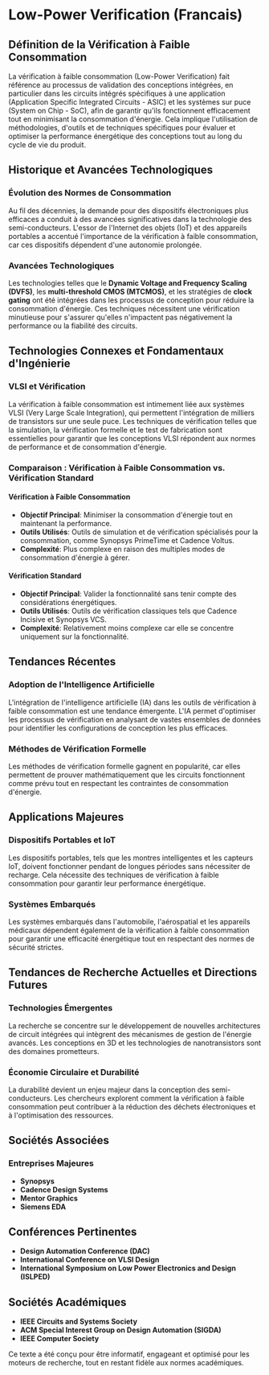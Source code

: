# Low-Power Verification (Francais)

## Définition de la Vérification à Faible Consommation

La vérification à faible consommation (Low-Power Verification) fait référence au processus de validation des conceptions intégrées, en particulier dans les circuits intégrés spécifiques à une application (Application Specific Integrated Circuits - ASIC) et les systèmes sur puce (System on Chip - SoC), afin de garantir qu'ils fonctionnent efficacement tout en minimisant la consommation d'énergie. Cela implique l'utilisation de méthodologies, d'outils et de techniques spécifiques pour évaluer et optimiser la performance énergétique des conceptions tout au long du cycle de vie du produit.

## Historique et Avancées Technologiques

### Évolution des Normes de Consommation

Au fil des décennies, la demande pour des dispositifs électroniques plus efficaces a conduit à des avancées significatives dans la technologie des semi-conducteurs. L'essor de l'Internet des objets (IoT) et des appareils portables a accentué l'importance de la vérification à faible consommation, car ces dispositifs dépendent d'une autonomie prolongée.

### Avancées Technologiques

Les technologies telles que le **Dynamic Voltage and Frequency Scaling (DVFS)**, les **multi-threshold CMOS (MTCMOS)**, et les stratégies de **clock gating** ont été intégrées dans les processus de conception pour réduire la consommation d'énergie. Ces techniques nécessitent une vérification minutieuse pour s'assurer qu'elles n'impactent pas négativement la performance ou la fiabilité des circuits.

## Technologies Connexes et Fondamentaux d'Ingénierie

### VLSI et Vérification

La vérification à faible consommation est intimement liée aux systèmes VLSI (Very Large Scale Integration), qui permettent l'intégration de milliers de transistors sur une seule puce. Les techniques de vérification telles que la simulation, la vérification formelle et le test de fabrication sont essentielles pour garantir que les conceptions VLSI répondent aux normes de performance et de consommation d'énergie.

### Comparaison : Vérification à Faible Consommation vs. Vérification Standard

#### Vérification à Faible Consommation

- **Objectif Principal**: Minimiser la consommation d'énergie tout en maintenant la performance.
- **Outils Utilisés**: Outils de simulation et de vérification spécialisés pour la consommation, comme Synopsys PrimeTime et Cadence Voltus.
- **Complexité**: Plus complexe en raison des multiples modes de consommation d'énergie à gérer.

#### Vérification Standard

- **Objectif Principal**: Valider la fonctionnalité sans tenir compte des considérations énergétiques.
- **Outils Utilisés**: Outils de vérification classiques tels que Cadence Incisive et Synopsys VCS.
- **Complexité**: Relativement moins complexe car elle se concentre uniquement sur la fonctionnalité.

## Tendances Récentes

### Adoption de l'Intelligence Artificielle

L'intégration de l'intelligence artificielle (IA) dans les outils de vérification à faible consommation est une tendance émergente. L'IA permet d'optimiser les processus de vérification en analysant de vastes ensembles de données pour identifier les configurations de conception les plus efficaces.

### Méthodes de Vérification Formelle

Les méthodes de vérification formelle gagnent en popularité, car elles permettent de prouver mathématiquement que les circuits fonctionnent comme prévu tout en respectant les contraintes de consommation d'énergie.

## Applications Majeures

### Dispositifs Portables et IoT

Les dispositifs portables, tels que les montres intelligentes et les capteurs IoT, doivent fonctionner pendant de longues périodes sans nécessiter de recharge. Cela nécessite des techniques de vérification à faible consommation pour garantir leur performance énergétique.

### Systèmes Embarqués

Les systèmes embarqués dans l'automobile, l'aérospatial et les appareils médicaux dépendent également de la vérification à faible consommation pour garantir une efficacité énergétique tout en respectant des normes de sécurité strictes.

## Tendances de Recherche Actuelles et Directions Futures

### Technologies Émergentes

La recherche se concentre sur le développement de nouvelles architectures de circuit intégrées qui intègrent des mécanismes de gestion de l'énergie avancés. Les conceptions en 3D et les technologies de nanotransistors sont des domaines prometteurs.

### Économie Circulaire et Durabilité

La durabilité devient un enjeu majeur dans la conception des semi-conducteurs. Les chercheurs explorent comment la vérification à faible consommation peut contribuer à la réduction des déchets électroniques et à l'optimisation des ressources.

## Sociétés Associées

### Entreprises Majeures

- **Synopsys**
- **Cadence Design Systems**
- **Mentor Graphics**
- **Siemens EDA**

## Conférences Pertinentes

- **Design Automation Conference (DAC)**
- **International Conference on VLSI Design**
- **International Symposium on Low Power Electronics and Design (ISLPED)**

## Sociétés Académiques

- **IEEE Circuits and Systems Society**
- **ACM Special Interest Group on Design Automation (SIGDA)**
- **IEEE Computer Society**

Ce texte a été conçu pour être informatif, engageant et optimisé pour les moteurs de recherche, tout en restant fidèle aux normes académiques.
